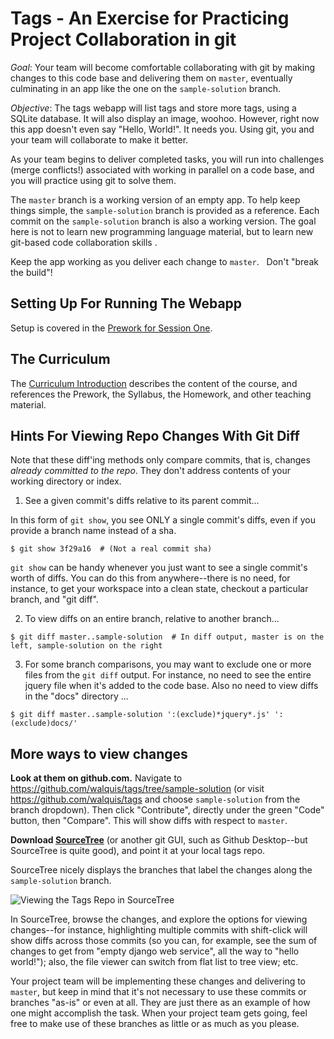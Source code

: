 # Tags - An Exercise for Practicing Project Collaboration in git

*Goal*: Your team will become comfortable collaborating with git by making changes to this code base and delivering them on `master`, eventually culminating in an app like the one on the `sample-solution` branch. 

*Objective*: The tags webapp will list tags and store more tags, using a SQLite database.  It will also display an image, woohoo.  However, right now this app doesn't even say "Hello, World!".  It needs you.  Using git, you and your team will collaborate to make it better.

As your team begins to deliver completed tasks, you will run into challenges (merge conflicts!) associated with working in parallel on a code base, and you will practice using git to solve them.

The `master` branch is a working version of an empty app.  To help keep things simple, the `sample-solution` branch is provided as a reference.  Each commit on the `sample-solution` branch is also a working version.  The goal here is not to learn new programming language material, but to learn new git-based code collaboration skills .

Keep the app working as you deliver each change to `master`. &nbsp;&nbsp;Don't "break the build"!

## Setting Up For Running The Webapp
Setup is covered in the [Prework for Session One](https://walquis.github.io/tags/session-1-prework).

## The Curriculum
The [Curriculum Introduction](https://walquis.github.io/tags) describes the content of the course, and references the Prework, the Syllabus, the Homework, and other teaching material.


## Hints For Viewing Repo Changes With Git Diff
Note that these diff'ing methods only compare commits, that is, changes *already committed to the repo*.  They don't address contents of your working directory or index.
1. See a given commit's diffs relative to its parent commit...

In this form of `git show`, you see ONLY a single commit's diffs, even if you provide a branch name instead of a sha.
```
$ git show 3f29a16  # (Not a real commit sha)
```
`git show` can be handy whenever you just want to see a single commit's worth of diffs.  You can do this from anywhere--there is no need, for instance, to get your workspace into a clean state, checkout a particular branch, and "git diff".

2. To view diffs on an entire branch, relative to another branch...
```
$ git diff master..sample-solution  # In diff output, master is on the left, sample-solution on the right
```
3. For some branch comparisons, you may want to exclude one or more files from the `git diff` output. For instance, no need to see the entire jquery file when it's added to the code base. Also no need to view diffs in the "docs" directory ...
```
$ git diff master..sample-solution ':(exclude)*jquery*.js' ':(exclude)docs/'
```

## More ways to view changes
**Look at them on github.com.** Navigate to https://github.com/walquis/tags/tree/sample-solution (or visit https://github.com/walquis/tags and choose `sample-solution` from the branch dropdown).  Then click "Contribute", directly under the green "Code" button, then "Compare".  This will show diffs with respect to `master`.

**Download [SourceTree](https://www.sourcetreeapp.com)** (or another git GUI, such as Github Desktop--but SourceTree is quite good), and point it at your local tags repo.

SourceTree nicely displays the branches that label the changes along the `sample-solution` branch.

![Viewing the Tags Repo in SourceTree](/docs/images/tags-repo-in-sourcetree.png)

In SourceTree, browse the changes, and explore the options for viewing changes--for instance, highlighting multiple commits with shift-click will show diffs across those commits (so you can, for example, see the sum of changes to get from "empty django web service", all the way to "hello world!"); also, the file viewer can switch from flat list to tree view; etc.

Your project team will be implementing these changes and delivering to `master`, but keep in mind that it's not necessary to use these commits or branches "as-is" or even at all.  They are just there as an example of how one might accomplish the task.  When your project team gets going, feel free to make use of these branches as little or as much as you please.

